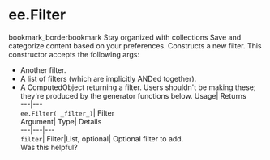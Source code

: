  
#  ee.Filter 
bookmark_borderbookmark Stay organized with collections  Save and categorize content based on your preferences.
Constructs a new filter. This constructor accepts the following args: 
- Another filter.
- A list of filters (which are implicitly ANDed together).
- A ComputedObject returning a filter. Users shouldn't be making these; they're produced by the generator functions below.
Usage| Returns  
---|---  
`ee.Filter( _filter_)`| Filter  
Argument| Type| Details  
---|---|---  
`filter`| Filter|List, optional| Optional filter to add.  
Was this helpful?
